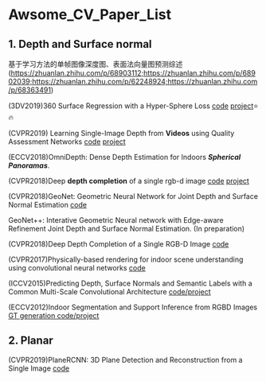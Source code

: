 # Awsome_CV_Paper_List

## 1. Depth and Surface normal
基于学习方法的单帧图像深度图、表面法向量图预测综述 (https://zhuanlan.zhihu.com/p/68903112;https://zhuanlan.zhihu.com/p/68902039;https://zhuanlan.zhihu.com/p/62248924;https://zhuanlan.zhihu.com/p/68363491)

(3DV2019)360 Surface Regression with a Hyper-Sphere Loss [code](https://github.com/VCL3D/HyperSphereSurfaceRegression) [project](https://vcl3d.github.io/HyperSphereSurfaceRegression/)⭐️🔥

(CVPR2019) Learning Single-Image Depth from **Videos** using Quality Assessment Networks [code](https://github.com/princeton-vl/YouTube3D) [project](http://www-personal.umich.edu/~wfchen/youtube3d/)

(ECCV2018)OmniDepth: Dense Depth Estimation for Indoors ***Spherical Panoramas***.

 (CVPR2018)Deep **depth completion** of a single rgb-d image [code](https://github.com/yindaz/DeepCompletionRelease) [project](http://deepcompletion.cs.princeton.edu/)

 (CVPR2018)GeoNet: Geometric Neural Network for Joint Depth and Surface Normal Estimation [code](https://github.com/xjqi/GeoNet)
 
 GeoNet++: Interative Geometric Neural network with Edge-aware Refinement Joint Depth and Surface Normal Estimation. (In preparation)
 
 (CVPR2018)Deep Depth Completion of a Single RGB-D Image [code](https://github.com/yindaz/DeepCompletionRelease)
 
 (CVPR2017)Physically-based rendering for indoor scene understanding using convolutional neural networks [code](https://github.com/yindaz/surface_normal)
 
 (ICCV2015)Predicting Depth, Surface Normals and Semantic Labels with a Common Multi-Scale Convolutional Architecture [code/project](https://cs.nyu.edu/~deigen/dnl/)
 
 (ECCV2012)Indoor Segmentation and Support Inference from RGBD Images [GT generation code/project](https://cs.nyu.edu/~silberman/projects/indoor_scene_seg_sup.html)
 
 ## 2. Planar
 (CVPR2019)PlaneRCNN: 3D Plane Detection and Reconstruction from a Single Image [code](https://github.com/NVlabs/planercnn)
 
 
 


